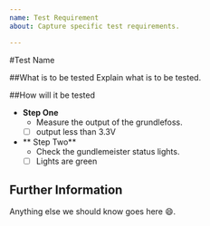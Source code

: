 ```yaml
---
name: Test Requirement
about: Capture specific test requirements.

---
```


#Test Name

##What is to be tested
Explain what is to be tested.

##How will it be tested
- **Step One**
    - Measure the output of the grundlefoss.
    - [ ] output less than 3.3V
- ** Step Two**
    - Check the gundlemeister status lights.
    - [ ] Lights are green

## Further Information
Anything else we should know goes here :smile:.
